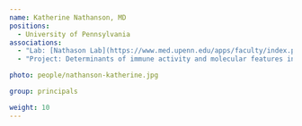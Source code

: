 ```yaml
---
name: Katherine Nathanson, MD
positions:
  - University of Pennsylvania
associations:
  - "Lab: [Nathason Lab](https://www.med.upenn.edu/apps/faculty/index.php/g275/p9542)"
  - "Project: Determinants of immune activity and molecular features in BRCA1/2 mutation carriers"

photo: people/nathanson-katherine.jpg

group: principals

weight: 10
---
```

